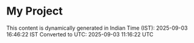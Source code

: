 # My Project

This content is dynamically generated in Indian Time (IST): 2025-09-03 16:46:22 IST
Converted to UTC: 2025-09-03 11:16:22 UTC
